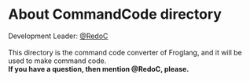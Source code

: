 # About CommandCode directory
Development Leader: [@RedoC][link]  
<br>
This directory is the command code converter of Froglang, and it will be used to make command code.  
**If you have a question, then mention @RedoC, please.**

[link]: https://github.com/RedoC-github